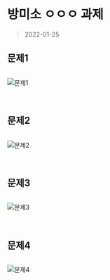 # 방미소 ㅇㅇㅇ 과제

> 2022-01-25

## 문제1

```javascript

```

![문제1](.png)


&nbsp;


## 문제2

```javascript

```

![문제2](.png)


&nbsp;


## 문제3

```javascript

```

![문제3](.png)


&nbsp;


## 문제4

```javascript

```

![문제4](.png)